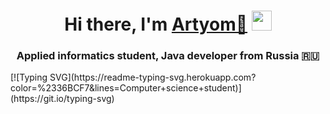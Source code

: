<h1 align="center">Hi there, I'm <a href="https://github.com/Xastt" target="_blank">Artyom👋</a>
<img src="https://github.com/blackcater/blackcater/raw/main/images/Hi.gif" height="32"/></h1>
<h3 align="center">Applied informatics student, Java developer from Russia 🇷🇺</h3>
[![Typing SVG](https://readme-typing-svg.herokuapp.com?color=%2336BCF7&lines=Computer+science+student)](https://git.io/typing-svg)

<!--
**Xastt/Xastt** is a ✨ _special_ ✨ repository because its `README.md` (this file) appears on your GitHub profile.

Here are some ideas to get you started:

- 🔭 I’m currently working on ...
- 🌱 I’m currently learning ...
- 👯 I’m looking to collaborate on ...
- 🤔 I’m looking for help with ...
- 💬 Ask me about ...
- 📫 How to reach me: ...
- 😄 Pronouns: ...
- ⚡ Fun fact: ...
-->
